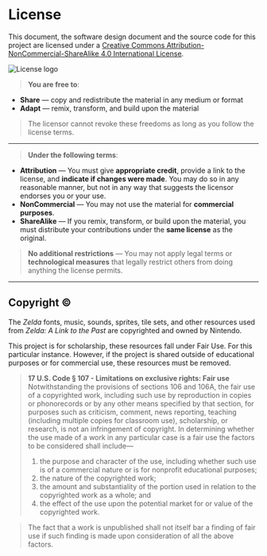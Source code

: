 License
===================
This document, the software design document and the source code for this project are licensed under a [Creative Commons Attribution-NonCommercial-ShareAlike 4.0 International License](https://creativecommons.org/licenses/by-nc-sa/4.0/legalcode). 

![License logo](https://licensebuttons.net/l/by-nc-sa/3.0/88x31.png)

> **You are free to**:
> 
 - **Share** — copy and redistribute the material in any medium or format
 - **Adapt** — remix, transform, and build upon the material

> The licensor cannot revoke these freedoms as long as you follow the license terms.

----------
> **Under the following terms**:
>
 - **Attribution** — You must give **appropriate credit**, provide a link to the license, and **indicate if changes were made**. You may do so in any reasonable manner, but not in any way that suggests the licensor endorses you or your use.
 - **NonCommercial** — You may not use the material for **commercial purposes**.
 - **ShareAlike** — If you remix, transform, or build upon the material, you must distribute your contributions under the **same license** as the original.
 
> **No additional restrictions** — You may not apply legal terms or **technological measures** that legally restrict others from doing anything the license permits.

----------

Copyright &copy;
-------------
The *Zelda* fonts, music, sounds, sprites, tile sets, and other resources used from *Zelda: A Link to the Past* are copyrighted and owned by Nintendo.

This project is for scholarship, these resources fall under Fair Use.  For this particular instance.  However, if the project is shared outside of educational purposes or for commercial use, these resources must be removed.

> **17 U.S. Code § 107 - Limitations on exclusive rights: Fair use**
Notwithstanding the provisions of sections 106 and 106A, the fair use of a copyrighted work, including such use by reproduction in copies or phonorecords or by any other means specified by that section, for purposes such as criticism, comment, news reporting, teaching (including multiple copies for classroom use), scholarship, or research, is not an infringement of copyright. In determining whether the use made of a work in any particular case is a fair use the factors to be considered shall include—
>
> 1.  the purpose and character of the use, including whether such use is of a commercial nature or is for nonprofit educational purposes; 
> 2. the nature of the copyrighted work; 
> 3. the amount and substantiality of the portion used in relation to the copyrighted work as a whole; and 
> 4.  the effect of the use upon the potential market for or value of the copyrighted work. 

>The fact that a work is unpublished shall not itself bar a finding of fair use if such finding is made upon consideration of all the above factors.